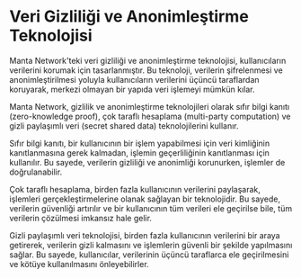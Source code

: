 # Veri Gizliliği ve Anonimleştirme Teknolojisi

Manta Network'teki veri gizliliği ve anonimleştirme teknolojisi, kullanıcıların verilerini korumak için tasarlanmıştır. Bu teknoloji, verilerin şifrelenmesi ve anonimleştirilmesi yoluyla kullanıcıların verilerini üçüncü taraflardan koruyarak, merkezi olmayan bir yapıda veri işlemeyi mümkün kılar.

Manta Network, gizlilik ve anonimleştirme teknolojileri olarak sıfır bilgi kanıtı (zero-knowledge proof), çok taraflı hesaplama (multi-party computation) ve gizli paylaşımlı veri (secret shared data) teknolojilerini kullanır.

Sıfır bilgi kanıtı, bir kullanıcının bir işlem yapabilmesi için veri kimliğinin kanıtlanmasına gerek kalmadan, işlemin geçerliliğinin kanıtlanması için kullanılır. Bu sayede, verilerin gizliliği ve anonimliği korunurken, işlemler de doğrulanabilir.

Çok taraflı hesaplama, birden fazla kullanıcının verilerini paylaşarak, işlemleri gerçekleştirmelerine olanak sağlayan bir teknolojidir. Bu sayede, verilerin güvenliği artırılır ve bir kullanıcının tüm verileri ele geçirilse bile, tüm verilerin çözülmesi imkansız hale gelir.

Gizli paylaşımlı veri teknolojisi, birden fazla kullanıcının verilerini bir araya getirerek, verilerin gizli kalmasını ve işlemlerin güvenli bir şekilde yapılmasını sağlar. Bu sayede, kullanıcılar, verilerinin üçüncü taraflarca ele geçirilmesini ve kötüye kullanılmasını önleyebilirler.

